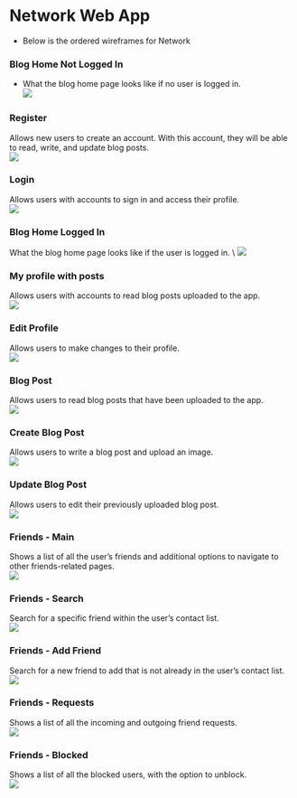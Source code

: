 # Network Web App
- Below is the ordered wireframes for Network 

### Blog Home Not Logged In
- What the blog home page looks like if no user is logged in. \
![](/ux-design/Wireframe/Blog%20Home%20Not%20Logged%20In.png)

### Register 
Allows new users to create an account. With this account, they will be able to read, write, and update blog posts. \
![](/ux-design/Wireframe/Register.png)

### Login
Allows users with accounts to sign in and access their profile. \
![](/ux-design/Wireframe/Log%20In.png)

### Blog Home Logged In
What the blog home page looks like if the user is logged in. \ 
![](/ux-design/Wireframe/Blog%20Home%20Logged%20In.png)

### My profile with posts 
Allows users with accounts to read blog posts uploaded to the app. \
![](/ux-design/Wireframe/My%20profile%20with%20posts.png)

### Edit Profile
Allows users to make changes to their profile. \
![](/ux-design/Wireframe/Edit%20Profile.png)

### Blog Post
Allows users to read blog posts that have been uploaded to the app. \
![](/ux-design/Wireframe/Blog%20Post.png)

### Create Blog Post 
Allows users to write a blog post and upload an image. \
![](/ux-design/Wireframe/Create%20Blog%20Post.png)

### Update Blog Post
Allows users to edit their previously uploaded blog post. \
![](/ux-design/Wireframe/Update%20Blog%20Post.png)

### Friends - Main
Shows a list of all the user’s friends and additional options to navigate to other friends-related pages. \
![](/ux-design/Wireframe/Friends%20-%20Main.png)

### Friends - Search
Search for a specific friend within the user’s contact list. \
![](/ux-design/Wireframe/Friends%20-%20Search.png)

### Friends - Add Friend
Search for a new friend to add that is not already in the user’s contact list. \
![](/ux-design/Wireframe/Friends%20-%20Add%20Friend.png)

### Friends - Requests
Shows a list of all the incoming and outgoing friend requests. \
![](/ux-design/Wireframe/Friends%20-%20Requests.png)

### Friends - Blocked
Shows a list of all the blocked users, with the option to unblock. \
![](/ux-design/Wireframe/Friends%20-%20Blocked.png)
